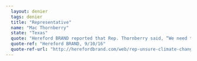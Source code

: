 ```yaml
---
  layout: denier
  tags: denier
  title: "Representative"
  name: "Mac Thornberry"
  state: "Texas"
  quote: "Hereford BRAND reported that Rep. Thornberry said, “We need to be careful of what we say in the name of climate change ... It has become untethered from what the science really proves so far.”"
  quote-ref: "Hereford BRAND, 9/10/16"
  quote-ref-url: "http://herefordbrand.com/web/rep-unsure-climate-change/"
---
```

